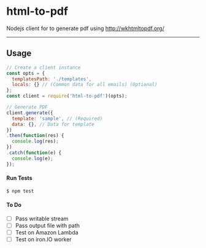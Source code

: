 # html-to-pdf
Nodejs client for to generate pdf using http://wkhtmltopdf.org/

----

## Usage

```js
// Create a client instance
const opts = {
  templatesPath: './templates',
  locals: {} // (Common data for all emails) (Optional)
};
const client = require('html-to-pdf')(opts);

// Generate PDF
client.generate({
  template: 'sample', // (Required)
  data: {}, // Data for template
})
.then(function(res) {
  console.log(res);
})
.catch(function(e) {
  console.log(e);
});
```


#### Run Tests
```bash
$ npm test
```

#### To Do
- [ ] Pass writable stream
- [ ] Pass output file with path
- [ ] Test on Amazon Lambda
- [ ] Test on iron.IO worker
